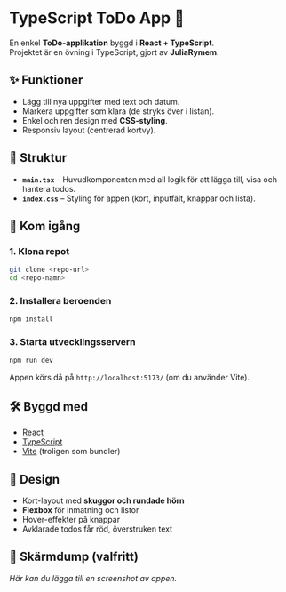 # TypeScript ToDo App 📝

En enkel **ToDo-applikation** byggd i **React + TypeScript**.  
Projektet är en övning i TypeScript, gjort av **JuliaRymem**.  

## ✨ Funktioner
- Lägg till nya uppgifter med text och datum.  
- Markera uppgifter som klara (de stryks över i listan).  
- Enkel och ren design med **CSS-styling**.  
- Responsiv layout (centrerad kortvy).  

## 📂 Struktur
- **`main.tsx`** – Huvudkomponenten med all logik för att lägga till, visa och hantera todos.  
- **`index.css`** – Styling för appen (kort, inputfält, knappar och lista).  

## 🚀 Kom igång

### 1. Klona repot
```bash
git clone <repo-url>
cd <repo-namn>
```

### 2. Installera beroenden
```bash
npm install
```

### 3. Starta utvecklingsservern
```bash
npm run dev
```
Appen körs då på `http://localhost:5173/` (om du använder Vite).  

## 🛠 Byggd med
- [React](https://react.dev/)  
- [TypeScript](https://www.typescriptlang.org/)  
- [Vite](https://vitejs.dev/) (troligen som bundler)  

## 🎨 Design
- Kort-layout med **skuggor och rundade hörn**  
- **Flexbox** för inmatning och listor  
- Hover-effekter på knappar  
- Avklarade todos får röd, överstruken text  

## 📸 Skärmdump (valfritt)
*Här kan du lägga till en screenshot av appen.*  
